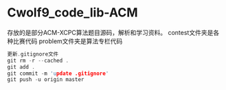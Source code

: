 # Cwolf9_code_lib-ACM

存放的是部分ACM-XCPC算法题目源码，解析和学习资料。
contest文件夹是各种比赛代码
problem文件夹是算法专栏代码

```cpp
更新.gitignore文件
git rm -r --cached .
git add .
git commit -m 'update .gitignore'
git push -u origin master
```
